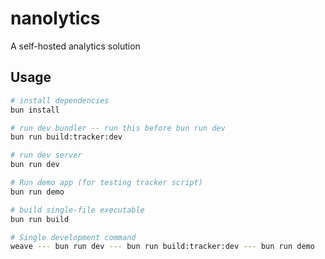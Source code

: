 # nanolytics

A self-hosted analytics solution

## Usage

```bash
# install dependencies
bun install

# run dev bundler -- run this before bun run dev
bun run build:tracker:dev

# run dev server
bun run dev

# Run demo app (for testing tracker script)
bun run demo

# build single-file executable
bun run build

# Single development command
weave --- bun run dev --- bun run build:tracker:dev --- bun run demo
```
